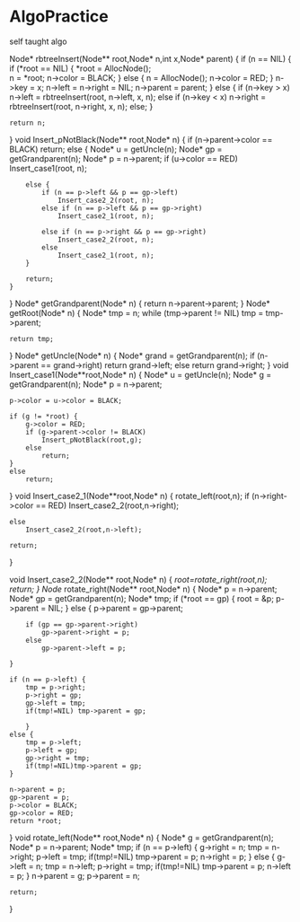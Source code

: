 # AlgoPractice
self taught algo


Node* rbtreeInsert(Node** root,Node* n,int x,Node* parent)
{
	if (n == NIL) {
		if (*root == NIL) {
			*root = AllocNode();	
			n = *root;
			n->color = BLACK;
		}
		else {
			n = AllocNode();
			n->color = RED;
		}
		n->key = x;
		n->left = n->right = NIL;
		n->parent = parent;
	}
	else {
		if (n->key > x)
			n->left = rbtreeInsert(root, n->left, x, n);
		else if (n->key < x)
			n->right = rbtreeInsert(root, n->right, x, n);
		else;
	}

	return n;

}
void Insert_pNotBlack(Node** root,Node* n)
{
	if (n->parent->color == BLACK) 
		return;
	else {
		Node* u = getUncle(n);
		Node* gp = getGrandparent(n);
		Node* p = n->parent;
		if (u->color == RED)
			Insert_case1(root, n);

		else {
			if (n == p->left && p == gp->left)
				Insert_case2_2(root, n);
			else if (n == p->left && p == gp->right)
				Insert_case2_1(root, n);

			else if (n == p->right && p == gp->right)
				Insert_case2_2(root, n);
			else
				Insert_case2_1(root, n);
		}

		return;
	}
}
Node* getGrandparent(Node* n)
{
	return n->parent->parent;
}
Node* getRoot(Node* n)
{
	Node* tmp = n;
	while (tmp->parent != NIL)
		tmp = tmp->parent;

	return tmp;
}
Node* getUncle(Node* n)
{
	Node* grand = getGrandparent(n);
	if (n->parent == grand->right)
		return grand->left;
	else
		return grand->right;
}
void Insert_case1(Node**root,Node* n)
{
	Node* u = getUncle(n);
	Node* g = getGrandparent(n);
	Node* p = n->parent;

	p->color = u->color = BLACK;

	if (g != *root) {
		g->color = RED;
		if (g->parent->color != BLACK)
			Insert_pNotBlack(root,g);
		else
			return;
	}
	else
		return;

}
void Insert_case2_1(Node**root,Node* n)
{
	rotate_left(root,n);
	if (n->right->color == RED)
		Insert_case2_2(root,n->right);

	else
		Insert_case2_2(root,n->left);

	return;
}

void Insert_case2_2(Node** root,Node* n)
{
	*root=rotate_right(root,n);
	return;
}
Node* rotate_right(Node** root,Node* n)
{
	Node* p = n->parent;
	Node* gp = getGrandparent(n);
	Node* tmp;
	if (*root == gp) {
		root = &p;
		p->parent = NIL;
	}
	else {
		p->parent = gp->parent;

		if (gp == gp->parent->right)
			gp->parent->right = p;
		else
			gp->parent->left = p;
		
	}

	if (n == p->left) {
		tmp = p->right;
		p->right = gp;
		gp->left = tmp;
		if(tmp!=NIL) tmp->parent = gp;
	
		}
	else {
		tmp = p->left;
		p->left = gp;
		gp->right = tmp;
		if(tmp!=NIL)tmp->parent = gp;
	}

	n->parent = p;
	gp->parent = p;
	p->color = BLACK;
	gp->color = RED;
	return *root;
}
void rotate_left(Node** root,Node* n)
{
	Node* g = getGrandparent(n);
	Node* p = n->parent;
	Node* tmp;
	if (n == p->left) {
		g->right = n;
		tmp = n->right;
		p->left = tmp;
		if(tmp!=NIL) 
			tmp->parent = p;
		n->right = p;
	}
	else {
		g->left = n;
		tmp = n->left;
		p->right = tmp;
		if(tmp!=NIL)
			tmp->parent = p;
		n->left = p;
	}
	n->parent = g;
	p->parent = n;

	return;

}
